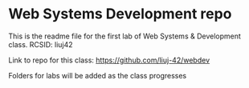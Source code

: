 # Web Systems Development repo

This is the readme file for the first lab of Web Systems & Development class. 
RCSID: liuj42

Link to repo for this class: https://github.com/liuj-42/webdev

Folders for labs will be added as the class progresses